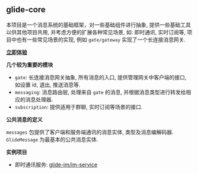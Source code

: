 ## glide-core

本项目是一个消息系统的基础框架，对一些基础组件进行抽象, 提供一些基础工具以供其他项目共用, 并考虑方便的扩展各种常见场景, 如: 即时通讯, 实时订阅等, 
项目中也有一些常见场景的实现, 例如 `gate/gateway` 实现了一个长连接消息网关.

**[立即体验](http://im.dengzii.com/)**

**几个较为重要的模块**

- `gate`: 长连接消息网关抽象, 所有消息的入口, 提供管理网关中客户端的接口, 如设置 id, 退出, 推送消息等.
- `messaging`: 消息路由层, 处理来自 `gate` 的消息, 并根据消息类型进行转发给相应的消息处理器.
- `subscription`: 提供适用于群聊, 实时订阅等场景的接口.

**公共消息的定义**

`messages` 包提供了客户端和服务端通讯的消息实体, 类型及消息编解码器. `GlideMessage` 为最基本的公共消息实体. 

**实例项目**

- 即时通讯服务: [glide-im/im-service](https://github.com/glide-im/im-service)
